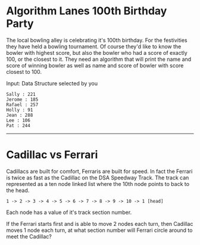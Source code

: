 # Algorithm Lanes 100th Birthday Party

The local bowling alley is celebrating it's 100th birthday. For the festivities they have held a bowling tournament. Of course they'd like to know the bowler with highest score, but also the bowler who had a score of exactly 100, or the closest to it. They need an algorithm that will print the name and score of winning bowler as well as name and score of bowler with score closest to 100.

Input: Data Structure selected by you

	Sally : 221
	Jerome : 185
	Rafael : 257
	Holly : 91
	Jean : 288
	Lee : 106
	Pat : 244
	
	


---


# Cadillac vs Ferrari

Cadillacs are built for comfort, Ferraris are built for speed. In fact the Ferrari is twice as fast as the Cadillac on the DSA Speedway Track. The track can represented as a ten node linked list where the 10th node points to back to the head. 

	1 -> 2 -> 3 -> 4 -> 5 -> 6 -> 7 -> 8 -> 9 -> 10 -> 1 [head]

Each node has a value of it's track section number.

If the Ferrari starts first and is able to move 2 nodes each turn, then Cadillac moves 1 node each turn, at what section number will Ferrari circle around to meet the Cadillac? 





